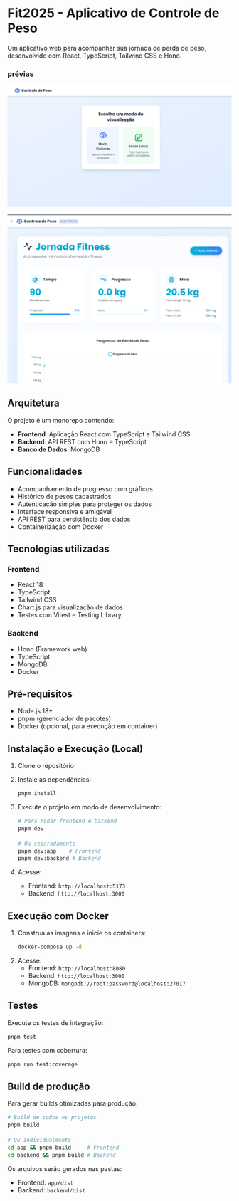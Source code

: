 # Fit2025 - Aplicativo de Controle de Peso

Um aplicativo web para acompanhar sua jornada de perda de peso, desenvolvido com React, TypeScript, Tailwind CSS e Hono.

### prévias

![foto da landingpage](preview/1.png)

![foto da dashboard](preview/2.png)

## Arquitetura

O projeto é um monorepo contendo:

- **Frontend**: Aplicação React com TypeScript e Tailwind CSS
- **Backend**: API REST com Hono e TypeScript
- **Banco de Dados**: MongoDB

## Funcionalidades

- Acompanhamento de progresso com gráficos
- Histórico de pesos cadastrados
- Autenticação simples para proteger os dados
- Interface responsiva e amigável
- API REST para persistência dos dados
- Containerização com Docker

## Tecnologias utilizadas

### Frontend

- React 18
- TypeScript
- Tailwind CSS
- Chart.js para visualização de dados
- Testes com Vitest e Testing Library

### Backend

- Hono (Framework web)
- TypeScript
- MongoDB
- Docker

## Pré-requisitos

- Node.js 18+
- pnpm (gerenciador de pacotes)
- Docker (opcional, para execução em container)

## Instalação e Execução (Local)

1. Clone o repositório
2. Instale as dependências:
   ```bash
   pnpm install
   ```
3. Execute o projeto em modo de desenvolvimento:

   ```bash
   # Para rodar frontend e backend
   pnpm dev

   # Ou separadamente
   pnpm dev:app    # Frontend
   pnpm dev:backend # Backend
   ```

4. Acesse:
   - Frontend: `http://localhost:5173`
   - Backend: `http://localhost:3000`

## Execução com Docker

1. Construa as imagens e inicie os containers:
   ```bash
   docker-compose up -d
   ```
2. Acesse:
   - Frontend: `http://localhost:8080`
   - Backend: `http://localhost:3000`
   - MongoDB: `mongodb://root:password@localhost:27017`

## Testes

Execute os testes de integração:

```bash
pnpm test
```

Para testes com cobertura:

```bash
pnpm run test:coverage
```

## Build de produção

Para gerar builds otimizadas para produção:

```bash
# Build de todos os projetos
pnpm build

# Ou individualmente
cd app && pnpm build     # Frontend
cd backend && pnpm build # Backend
```

Os arquivos serão gerados nas pastas:

- Frontend: `app/dist`
- Backend: `backend/dist`

